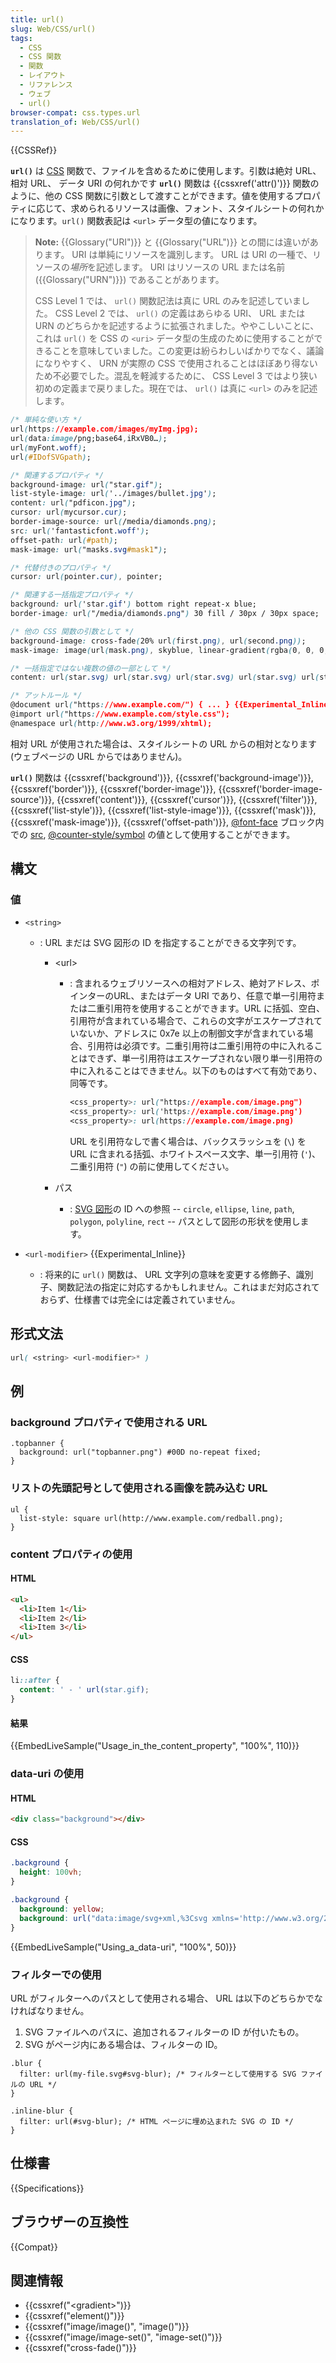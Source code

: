 ```yaml
---
title: url()
slug: Web/CSS/url()
tags:
  - CSS
  - CSS 関数
  - 関数
  - レイアウト
  - リファレンス
  - ウェブ
  - url()
browser-compat: css.types.url
translation_of: Web/CSS/url()
---
```

{{CSSRef}}

**`url()`** は [CSS](/ja/docs/Web/CSS) 関数で、ファイルを含めるために使用します。引数は絶対 URL、相対 URL、 データ URI の何れかです **`url()`** 関数は {{cssxref('attr()')}} 関数のように、他の CSS 関数に引数として渡すことができます。値を使用するプロパティに応じて、求められるリソースは画像、フォント、スタイルシートの何れかになります。`url()` 関数表記は `<url>` データ型の値になります。

> **Note:** {{Glossary("URI")}} と {{Glossary("URL")}} との間には違いがあります。 URI は単純にリソースを識別します。 URL は URI の一種で、リソースの*場所*を記述します。 URI はリソースの URL または名前 ({{Glossary("URN")}}) であることがあります。
>
> CSS Level 1 では、 `url()` 関数記法は真に URL のみを記述していました。 CSS Level 2 では、 `url()` の定義はあらゆる URI、 URL または URN のどちらかを記述するように拡張されました。ややこしいことに、これは `url()` を CSS の `<uri>` データ型の生成のために使用することができることを意味していました。この変更は紛らわしいばかりでなく、議論になりやすく、 URN が実際の CSS で使用されることはほぼあり得ないため不必要でした。混乱を軽減するために、 CSS Level 3 ではより狭い初めの定義まで戻りました。現在では、 `url()` は真に `<url>` のみを記述します。

```css
/* 単純な使い方 */
url(https://example.com/images/myImg.jpg);
url(data:image/png;base64,iRxVB0…);
url(myFont.woff);
url(#IDofSVGpath);

/* 関連するプロパティ */
background-image: url("star.gif");
list-style-image: url('../images/bullet.jpg');
content: url("pdficon.jpg");
cursor: url(mycursor.cur);
border-image-source: url(/media/diamonds.png);
src: url('fantasticfont.woff');
offset-path: url(#path);
mask-image: url("masks.svg#mask1");

/* 代替付きのプロパティ */
cursor: url(pointer.cur), pointer;

/* 関連する一括指定プロパティ */
background: url('star.gif') bottom right repeat-x blue;
border-image: url("/media/diamonds.png") 30 fill / 30px / 30px space;

/* 他の CSS 関数の引数として */
background-image: cross-fade(20% url(first.png), url(second.png));
mask-image: image(url(mask.png), skyblue, linear-gradient(rgba(0, 0, 0, 1.0), transparent));

/* 一括指定ではない複数の値の一部として */
content: url(star.svg) url(star.svg) url(star.svg) url(star.svg) url(star.svg);

/* アットルール */
@document url("https://www.example.com/") { ... } {{Experimental_Inline}}
@import url("https://www.example.com/style.css");
@namespace url(http://www.w3.org/1999/xhtml);
```

相対 URL が使用された場合は、スタイルシートの URL からの相対となります (ウェブページの URL からではありません)。

**`url()`** 関数は {{cssxref('background')}}, {{cssxref('background-image')}}, {{cssxref('border')}}, {{cssxref('border-image')}}, {{cssxref('border-image-source')}}, {{cssxref('content')}}, {{cssxref('cursor')}}, {{cssxref('filter')}}, {{cssxref('list-style')}}, {{cssxref('list-style-image')}}, {{cssxref('mask')}}, {{cssxref('mask-image')}}, {{cssxref('offset-path')}},
[@font-face](/ja/docs/Web/CSS/@font-face) ブロック内での [src](/ja/docs/Web/CSS/@font-face/src), [@counter-style/symbol](/ja/docs/Web/CSS/@counter-style/symbols) の値として使用することができます。

## 構文

### 値

- `<string>`

  - : URL まだは SVG 図形の ID を指定することができる文字列です。

    - \<url>

      - : 含まれるウェブリソースへの相対アドレス、絶対アドレス、ポインターのURL、またはデータ URI であり、任意で単一引用符または二重引用符を使用することができます。URL に括弧、空白、引用符が含まれている場合で、これらの文字がエスケープされていないか、アドレスに 0x7e 以上の制御文字が含まれている場合、引用符は必須です。二重引用符は二重引用符の中に入れることはできず、単一引用符はエスケープされない限り単一引用符の中に入れることはできません。以下のものはすべて有効であり、同等です。

        ```css
        <css_property>: url("https://example.com/image.png")
        <css_property>: url('https://example.com/image.png')
        <css_property>: url(https://example.com/image.png)
        ```

        URL を引用符なしで書く場合は、バックスラッシュを (`\`) を URL に含まれる括弧、ホワイトスペース文字、単一引用符 (`'`)、二重引用符 (`"`) の前に使用してください。

    - パス
      - : [SVG 図形](/ja/docs/Web/SVG/Tutorial/Basic_Shapes)の ID への参照 -- `circle`, `ellipse`, `line`, `path`, `polygon`, `polyline`, `rect` -- パスとして図形の形状を使用します。

- `<url-modifier>` {{Experimental_Inline}}
  - : 将来的に `url()` 関数は、 URL 文字列の意味を変更する修飾子、識別子、関数記法の指定に対応するかもしれません。これはまだ対応されておらず、仕様書では完全には定義されていません。

## 形式文法

```css
url( <string> <url-modifier>* )
```

<h2 id="Examples">例</h2>

<h3 id="A_url_used_in_the_background_property">background プロパティで使用される URL</h3>

    .topbanner {
      background: url("topbanner.png") #00D no-repeat fixed;
    }

<h3 id="A_url_loading_an_image_as_a_list_bullet">リストの先頭記号として使用される画像を読み込む URL</h3>

    ul {
      list-style: square url(http://www.example.com/redball.png);
    }

<h3 id="Usage_in_the_content_property">content プロパティの使用</h3>

#### HTML

```html
<ul>
  <li>Item 1</li>
  <li>Item 2</li>
  <li>Item 3</li>
</ul>
```

#### CSS

```css
li::after {
  content: ' - ' url(star.gif);
}
```

#### 結果

{{EmbedLiveSample("Usage_in_the_content_property", "100%", 110)}}

<h3 id="Using_a_data-uri">data-uri の使用</h3>

#### HTML

```html
<div class="background"></div>
```

#### CSS

```css hidden
.background {
  height: 100vh;
}
```

```css
.background {
  background: yellow;
  background: url("data:image/svg+xml,%3Csvg xmlns='http://www.w3.org/2000/svg' width='90' height='45'%3E%3Cpath d='M10 10h60' stroke='%2300F' stroke-width='5'/%3E%3Cpath d='M10 20h60' stroke='%230F0' stroke-width='5'/%3E%3Cpath d='M10 30h60' stroke='red' stroke-width='5'/%3E%3C/svg%3E");
}
```

{{EmbedLiveSample("Using_a_data-uri", "100%", 50)}}

<h3 id="Usage_in_filters">フィルターでの使用</h3>

URL がフィルターへのパスとして使用される場合、 URL は以下のどちらかでなければなりません。

1.  SVG ファイルへのパスに、追加されるフィルターの ID が付いたもの。
2.  SVG がページ内にある場合は、フィルターの ID。

<!---->

    .blur {
      filter: url(my-file.svg#svg-blur); /* フィルターとして使用する SVG ファイルの URL */
    }

    .inline-blur {
      filter: url(#svg-blur); /* HTML ページに埋め込まれた SVG の ID */
    }

## 仕様書

{{Specifications}}

## ブラウザーの互換性

{{Compat}}

## 関連情報

- {{cssxref("&lt;gradient&gt;")}}
- {{cssxref("element()")}}
- {{cssxref("image/image()", "image()")}}
- {{cssxref("image/image-set()", "image-set()")}}
- {{cssxref("cross-fade()")}}
